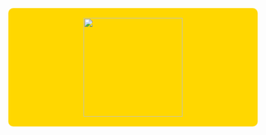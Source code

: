 <div style="background-color:#FFD700; padding:20px; text-align:center; border-radius:10px;">
  <img src="https://upload.wikimedia.org/wikipedia/commons/1/11/Flag_of_Sri_Lanka.svg" width="200"/>
</div>
